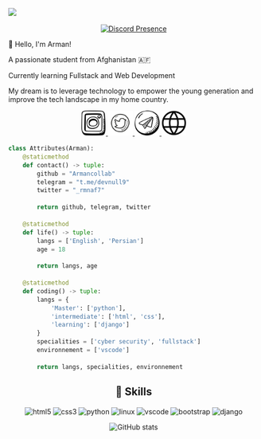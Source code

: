 ![](https://komarev.com/ghpvc/?username=Armancollab&color=blueviolet)

<p align="center">
  <a href="https://discord.com/users/846304490852057088">
    <img src="https://lanyard.cnrad.dev/api/846304490852057088?theme=light&bg=809ecf&animated=false&showDisplayName=true&hideDiscrim=false&borderRadius=20px&idleMessage=Working%20on%20something%20..." alt="Discord Presence" width="50%" height="50%" />
  </a>
</p>

<p align="left">👋 Hello, I'm Arman!</p>
<p align="left">A passionate student from Afghanistan 🇦🇫</p>
<p align="left">Currently learning Fullstack and Web Development</p>
<p align="left">My dream is to leverage technology to empower the young generation and improve the tech landscape in my home country.</p>

<div align="center">
  <a href="https://www.instagram.com/_rmnaf/">
    <img height="50" src="./assets/insta.png" />
  </a>
  <a href="https://www.twitter.com/_rmnaf7/">
    <img height="50" src="./assets/twitter.png" />
  </a>
  <a href="https://t.me/devnull9">
    <img height="50" src="./assets/tg.png" />
  </a>
  <a href="https://ArmanCollab.github.io">
    <img height="50" src="./assets/web.png" />
  </a>
</div>

```python
class Attributes(Arman):
    @staticmethod
    def contact() -> tuple:
        github = "Armancollab"
        telegram = "t.me/devnull9"
        twitter = "_rmnaf7"

        return github, telegram, twitter

    @staticmethod
    def life() -> tuple:
        langs = ['English', 'Persian']
        age = 18

        return langs, age

    @staticmethod
    def coding() -> tuple:
        langs = {
            'Master': ['python'],
            'intermediate': ['html', 'css'],
            'learning': ['django']
        }
        specialities = ['cyber security', 'fullstack']
        environnement = ['vscode']

        return langs, specialities, environnement
```

<h2 align="center">🚀 Skills</h2>
<p align="center">
  <img src="https://cdn.jsdelivr.net/gh/devicons/devicon/icons/html5/html5-original.svg" alt="html5" width="45" height="45" align="center" />
  <img src="https://cdn.jsdelivr.net/gh/devicons/devicon/icons/css3/css3-original.svg" alt="css3" width="45" height="45" align="center" />
  <img src="https://cdn.jsdelivr.net/gh/devicons/devicon/icons/python/python-original.svg" alt="python" width="45" height="45" align="center" />
  <img src="https://cdn.jsdelivr.net/gh/devicons/devicon/icons/linux/linux-original.svg" alt="linux" width="45" height="45" align="center" />
  <img src="https://cdn.jsdelivr.net/gh/devicons/devicon/icons/vscode/vscode-original.svg" alt="vscode" width="45" height="45" align="center" />
  <img src="https://cdn.jsdelivr.net/gh/devicons/devicon/icons/bootstrap/bootstrap-original.svg" alt="bootstrap" width="45" height="45" align="center" />
  <img src="https://cdn.jsdelivr.net/gh/devicons/devicon/icons/django/django-plain-wordmark.svg" alt="django" width="45" height="45" align="center" />

</p>

<div align="center">
  <img src="https://github-readme-stats.vercel.app/api?username=Armancollab&show_icons=true&theme=radical" alt="GitHub stats">
</div>
